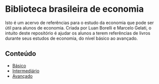 # Biblioteca brasileira de economia

Isto é um acervo de referências para o estudo da economia que pode ser útil para alunos de economia. Criada por Luan Borelli e Marcelo Gelati, o intuito deste repositório é ajudar os alunos a terem referências de livros durante seus estudos de economia, do nível básico ao avançado.

## Conteúdo

* [Básico](basico/README.md)
* [Intermediário](intermediario/README.md)
* [Avançado](avancado/README.md)

